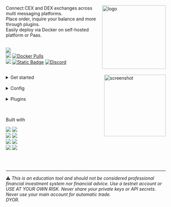 <br>
<br>

<!-- <h2>🗿 TalkyUniverse</h2> 
<img src="https://readme-typing-svg.demolab.com?font=Fira+Code&size=13&duration=2000&pause=100&color=027CF9&multiline=true&repeat=false&width=600&height=60&lines=Connect+CEX+and+DEX+exchanges+across+multi+messaging+platforms.;Place+order%2C+inquire+your+balance+and+more+through+plugins.;Easily+deploy+via+Docker+on+self-hosted+platforms+or+PaaS."><br><br>-->
<!-- CEX & DEX integration with messaging platform and plugin support.-->



<img  alt="logo" src="https://i.imgur.com/Q7iDDyB.jpg" align="right" alt="talky" width="200" height="200">
<div align="left">
<!-- <a href="https://github.com/mraniki/tt/"><img src="https://img.shields.io/github/stars/mraniki/tt?style=for-the-badge"></a>-->
<!-- <a href="https://github.com/mraniki/tt/issues"><img alt="GitHub issues" src="https://img.shields.io/github/issues/mraniki/tt?style=for-the-badge&color=blue"></a> -->
Connect CEX and DEX exchanges across multi messaging platforms.<br>
Place order, inquire your balance and more through plugins.<br>
Easily deploy via Docker on self-hosted platform or Paas.<br>
<br>
<p align="left">
<a href="https://talkytrader.github.io/wiki/"><img src="https://img.shields.io/badge/Wiki-%23000000.svg?style=for-the-badge&logo=wikipedia&logoColor=white"></a><br>
<a href="https://github.com/mraniki/tt/"><img src="https://img.shields.io/badge/github-%23000000.svg?style=for-the-badge&logo=github&logoColor=white"></a>
<a href="https://hub.docker.com/r/mraniki/tt"><img alt="Docker Pulls" src="https://img.shields.io/docker/pulls/mraniki/tt?style=for-the-badge"></a><br>
<a href="https://coindrop.to/mraniki"><img src="https://img.shields.io/badge/tips-000000?style=for-the-badge&logo=buymeacoffee&logoColor=white"></a>
<a href="https://t.me/TTTalkyTraderChat/1"><img alt="Static Badge" src="https://img.shields.io/badge/talky-blue?style=for-the-badge&logo=telegram&logoColor=white"></a> <a href="https://discord.gg/gMNERs5M9"><img alt="Discord" src="https://img.shields.io/discord/1049307055867035648?style=for-the-badge&logo=discord&logoColor=white&label=%20%20&color=blue"></a>
<br><br>
</p>

<img align="right" width="194" alt="screenshot" src="https://github.com/mraniki/tt/assets/8766259/14cb1653-f6b4-44e7-b07c-d930060c7363">

<details close>
<summary>Get started</summary>

<ol>

<li>Create your channel/room and your platform bot
<ul>
<li>Telegram via <a href="https://core.telegram.org/bots/tutorial">Telegram @BotFather</a> and <a href="https://docs.telethon.dev/en/stable/basic/signing-in.html">create an API key</a> </li>
<li>Discord via <a href="https://discord.com/developers/docs/intro">Discord Dev portal</a></li>
<li>Matrix via <a href="https://turt2live.github.io/matrix-bot-sdk/index.html">Matrix.org</a></li>
</ul></li>
<li>Get your
<ul>
<li>DEX wallet address and private key</li>
<li>CEX API Keys supported by <a href="https://github.com/ccxt/ccxt">CCXT</a></li>
</ul></li>

<li>Create your config file settings.toml or use env variables</li>

<details close>
<summary>settings example</summary>

<script src="https://emgithub.com/embed-v2.js?target=https%3A%2F%2Fgithub.com%2Fmraniki%2Ftt%2Fblob%2Fmain%2Fexamples%2Fexample_settings.toml&style=nnfx-dark&type=code&showBorder=on&showLineNumbers=on&showFullPath=on&showCopy=on"></script>

</details>

<li>Deploy via:
   <ul> 
<li>docker 
          <code>docker pull mraniki/tt:latest</code> or <code>docker pull ghcr.io/mraniki/tt:latest</code></li>
<li>locally 
          <code>git clone https://github.com/mraniki/tt:main</code> && <code>pip install -r requirements.txt</code> </li>
</ul></li>

<li>Start your container or if deployed locally use <code>python3 bot.py</code> to start </li>
<li>Try it now</li>

<a href="https://app.koyeb.com/deploy?type=docker&image=docker.io/mraniki/tt&name=tt-demo"><img src="https://img.shields.io/badge/Deploy%20on%20Koyeb-blue?style=for-the-badge&logo=koyeb"></a>
</ol>

</details>

<br>

<details close>
<summary>Config</summary>

<details close>
<summary>env vars list</summary>

<script src="https://emgithub.com/embed-v2.js?target=https%3A%2F%2Fgithub.com%2Fmraniki%2Ftt%2Fblob%2F4a3e51032802ede12bd20cee12ed4a4396337575%2Fexamples%2Fexample.env&style=nnfx-dark&type=code&showLineNumbers=on&showFileMeta=on&showFullPath=on&showCopy=on"></script>

</details>

</details>

<br>

<details close>
<summary>Plugins</summary>

<h4>Talky</h4>

<table style="border: 1px solid transparent">
  <tr>
    <td><a href="https://talkytrader.github.io/wiki/"><img src="https://img.shields.io/badge/Wiki-%23000000.svg?style=for-the-badge&logo=wikipedia&logoColor=white"></a><br>
<a href="https://github.com/mraniki/tt/"><img src="https://img.shields.io/badge/github-%23000000.svg?style=for-the-badge&logo=github&logoColor=white"></a>
<a href="https://hub.docker.com/r/mraniki/tt"><img alt="Docker Pulls" src="https://img.shields.io/docker/pulls/mraniki/tt?style=for-the-badge"></a><br>
<a href="https://coindrop.to/mraniki"><img src="https://img.shields.io/badge/tips-000000?style=for-the-badge&logo=buymeacoffee&logoColor=white"></a>
<a href="https://t.me/TTTalkyTraderChat/1"><img alt="Static Badge" src="https://img.shields.io/badge/talky-blue?style=for-the-badge&logo=telegram&logoColor=white"></a> <a href="https://discord.gg/gMNERs5M9"><img alt="Discord" src="https://img.shields.io/discord/1049307055867035648?style=for-the-badge&logo=discord&logoColor=white&label=%20%20&color=blue"></a></td>
    <td align="center"><img width="200" alt="Logo" src="https://i.imgur.com/Q7iDDyB.jpg"> <br> </td>
  </tr>
  <tr>
    <td>
      <a href="https://codebeat.co/projects/github-com-mraniki-tt-main"><img src="https://codebeat.co/badges/94b328d7-777c-4d54-a0d9-ff4625c5e05d"><br></a>
      <a href="https://talkytrader.github.io/wiki/"><img src="https://github.com/mraniki/tt/actions/workflows/%F0%9F%91%B7Flow.yml/badge.svg"></a><br>
     <a href="https://codecov.io/gh/mraniki/tt"><img src="https://codecov.io/gh/mraniki/tt/branch/main/graph/badge.svg?token=ILJTC0F4K1)](https://codecov.io/gh/mraniki/tt"></a><br>
     <a href="https://hub.docker.com/r/mraniki/tt"><img src="https://badgen.net/docker/pulls/mraniki/tt"></a><br>
        <a href="https://talkyuniverse.readthedocs.io/projects/iamlistening/"><img src="https://readthedocs.org/projects/talkytrend/badge/?version=latest"></a><br>
    </td>
    <td> <br>Connect CEX and DEX exchanges across multi messaging platforms and plugin support.<br>    </td>
     
  </tr>
</table>




<h4>FindMyOrder</h4>


<table style="border: 1px solid transparent">
  <tr>
    <td><a href="https://talkytrader.github.io/wiki/"><img src="https://img.shields.io/badge/Wiki-%23000000.svg?style=for-the-badge&logo=wikipedia&logoColor=white"></a><br>
<a href="https://github.com/mraniki/tt/"><img src="https://img.shields.io/badge/github-%23000000.svg?style=for-the-badge&logo=github&logoColor=white"></a>
<a href="https://hub.docker.com/r/mraniki/tt"><img alt="Docker Pulls" src="https://img.shields.io/docker/pulls/mraniki/tt?style=for-the-badge"></a><br>
<a href="https://coindrop.to/mraniki"><img src="https://img.shields.io/badge/tips-000000?style=for-the-badge&logo=buymeacoffee&logoColor=white"></a>
<a href="https://t.me/TTTalkyTraderChat/1"><img alt="Static Badge" src="https://img.shields.io/badge/talky-blue?style=for-the-badge&logo=telegram&logoColor=white"></a> <a href="https://discord.gg/gMNERs5M9"><img alt="Discord" src="https://img.shields.io/discord/1049307055867035648?style=for-the-badge&logo=discord&logoColor=white&label=%20%20&color=blue"></a></td>
    <td align="center"><img width="200" alt="Logo" src="https://user-images.githubusercontent.com/8766259/233823991-cceaa05a-ff15-4796-a6bb-bcb3ee0d8859.jpg"> <br> </td>
  </tr>
  <tr>
    <td><a href="https://pypi.org/project/findmyorder/"><img src="https://badgen.net/badge/icon/findmyorder?icon=pypi&label"></a><br>
    <a href="https://pypi.org/project/findmyorder/"><img src="https://img.shields.io/pypi/v/findmyorder"></a>
     <a href="https://pypi.org/project/findmyorder/"><img src="https://img.shields.io/pypi/dm/findmyorder"><br>
      <a href="https://codebeat.co/projects/github-com-mraniki-findmyorder-main"><img src="https://codebeat.co/badges/94b328d7-777c-4d54-a0d9-ff4625c5e05d"><br></a>
      <a href="https://talkytrader.github.io/wiki/"><img src="https://github.com/mraniki/findmyorder/actions/workflows/%F0%9F%91%B7Flow.yml/badge.svg"></a><br>
     <a href="https://codecov.io/gh/mraniki/findmyorder"><img src="https://codecov.io/gh/mraniki/findmyorder/branch/main/graph/badge.svg?token=ILJTC0F4K1)](https://codecov.io/gh/mraniki/tt"></a><br>
     <a href="https://hub.docker.com/r/mraniki/tt"><img src="https://badgen.net/docker/pulls/mraniki/tt"></a><br>
        <a href="https://talkyuniverse.readthedocs.io/projects/fyndmyorder/"><img src="https://readthedocs.org/projects/talkytrend/badge/?version=latest"></a><br>
    </td>
    <td> <br>Find My order, a python parsing package to find trading order<br>    </td>
     
  </tr>
</table>



<h4>DXSP</h4>

<table style="border: 1px solid transparent">
  <tr>
    <td><a href="https://talkytrader.github.io/wiki/"><img src="https://img.shields.io/badge/Wiki-%23000000.svg?style=for-the-badge&logo=wikipedia&logoColor=white"></a><br>
<a href="https://github.com/mraniki/tt/"><img src="https://img.shields.io/badge/github-%23000000.svg?style=for-the-badge&logo=github&logoColor=white"></a>
<a href="https://hub.docker.com/r/mraniki/tt"><img alt="Docker Pulls" src="https://img.shields.io/docker/pulls/mraniki/tt?style=for-the-badge"></a><br>
<a href="https://coindrop.to/mraniki"><img src="https://img.shields.io/badge/tips-000000?style=for-the-badge&logo=buymeacoffee&logoColor=white"></a>
<a href="https://t.me/TTTalkyTraderChat/1"><img alt="Static Badge" src="https://img.shields.io/badge/talky-blue?style=for-the-badge&logo=telegram&logoColor=white"></a> <a href="https://discord.gg/gMNERs5M9"><img alt="Discord" src="https://img.shields.io/discord/1049307055867035648?style=for-the-badge&logo=discord&logoColor=white&label=%20%20&color=blue"></a></td>
    <td align="center"><img width="200" alt="Logo" src="https://user-images.githubusercontent.com/8766259/231213427-63ea2752-13d5-4993-aee2-90671b57fc6e.png"> <br> </td>
  </tr>
  <tr>
    <td><a href="https://pypi.org/project/dxsp/"><img src="https://badgen.net/badge/icon/dxsp?icon=pypi&label"></a><br>
    <a href="https://pypi.org/project/dxsp/"><img src="https://img.shields.io/pypi/v/dxsp"></a>
     <a href="https://pypi.org/project/dxsp/"><img src="https://img.shields.io/pypi/dm/dxsp"><br>
      <a href="https://codebeat.co/projects/github-com-mraniki-dxsp-main"><img src="https://codebeat.co/badges/94b328d7-777c-4d54-a0d9-ff4625c5e05d"><br></a>
      <a href="https://talkytrader.github.io/wiki/"><img src="https://github.com/mraniki/dxsp/actions/workflows/%F0%9F%91%B7Flow.yml/badge.svg"></a><br>
     <a href="https://codecov.io/gh/mraniki/dxsp"><img src="https://codecov.io/gh/mraniki/dxsp/branch/main/graph/badge.svg?token=ILJTC0F4K1)](https://codecov.io/gh/mraniki/tt"></a><br>
<!--      <a href="https://hub.docker.com/r/mraniki/tt"><img src="https://badgen.net/docker/pulls/mraniki/tt"></a><br> -->
        <a href="https://talkyuniverse.readthedocs.io/projects/dxsp/"><img src="https://readthedocs.org/projects/dxsp/badge/?version=latest"></a><br>
    </td>
    <td> <br>Swap made easy<br>    </td>
     
  </tr>
</table>



<h4>IamListening</h4>


<table style="border: 1px solid transparent">
  <tr>
    <td><a href="https://talkytrader.github.io/wiki/"><img src="https://img.shields.io/badge/Wiki-%23000000.svg?style=for-the-badge&logo=wikipedia&logoColor=white"></a><br>
<a href="https://github.com/mraniki/tt/"><img src="https://img.shields.io/badge/github-%23000000.svg?style=for-the-badge&logo=github&logoColor=white"></a>
<a href="https://hub.docker.com/r/mraniki/tt"><img alt="Docker Pulls" src="https://img.shields.io/docker/pulls/mraniki/tt?style=for-the-badge"></a><br>
<a href="https://coindrop.to/mraniki"><img src="https://img.shields.io/badge/tips-000000?style=for-the-badge&logo=buymeacoffee&logoColor=white"></a>
<a href="https://t.me/TTTalkyTraderChat/1"><img alt="Static Badge" src="https://img.shields.io/badge/talky-blue?style=for-the-badge&logo=telegram&logoColor=white"></a> <a href="https://discord.gg/gMNERs5M9"><img alt="Discord" src="https://img.shields.io/discord/1049307055867035648?style=for-the-badge&logo=discord&logoColor=white&label=%20%20&color=blue"></a></td>
    <td align="center"><img width="200" alt="Logo" src="https://user-images.githubusercontent.com/8766259/242846519-f76331f6-8821-49eb-8f1c-06aedd8557be.jpeg"> <br> </td>
  </tr>
  <tr>
    <td><a href="https://pypi.org/project/talkytrend/"><img src="https://badgen.net/badge/icon/talkytrend?icon=pypi&label"></a><br>
    <a href="https://pypi.org/project/talkytrend/"><img src="https://img.shields.io/pypi/v/talkytrend"></a>
     <a href="https://pypi.org/project/talkytrend/"><img src="https://img.shields.io/pypi/dm/talkytrend"><br>
      <a href="https://codebeat.co/projects/github-com-mraniki-tt-main"><img src="https://codebeat.co/badges/94b328d7-777c-4d54-a0d9-ff4625c5e05d"><br></a>
      <a href="https://talkytrader.github.io/wiki/"><img src="https://github.com/mraniki/tt/actions/workflows/%F0%9F%91%B7Flow.yml/badge.svg"></a><br>
     <a href="https://codecov.io/gh/mraniki/tt"><img src="https://codecov.io/gh/mraniki/tt/branch/main/graph/badge.svg?token=ILJTC0F4K1)](https://codecov.io/gh/mraniki/tt"></a><br>
     <a href="https://hub.docker.com/r/mraniki/tt"><img src="https://badgen.net/docker/pulls/mraniki/tt"></a><br>
        <a href="https://talkyuniverse.readthedocs.io/projects/iamlistening/"><img src="https://readthedocs.org/projects/talkytrend/badge/?version=latest"></a><br>
    </td>
    <td> <br>Build a chat listener bot<br>    </td>
     
  </tr>
</table>




<h4>TalkyTrend</h4>


<table style="border: 1px solid transparent">
  <tr>
    <td><a href="https://talkytrader.github.io/wiki/"><img src="https://img.shields.io/badge/Wiki-%23000000.svg?style=for-the-badge&logo=wikipedia&logoColor=white"></a><br>
<a href="https://github.com/mraniki/tt/"><img src="https://img.shields.io/badge/github-%23000000.svg?style=for-the-badge&logo=github&logoColor=white"></a>
<a href="https://hub.docker.com/r/mraniki/tt"><img alt="Docker Pulls" src="https://img.shields.io/docker/pulls/mraniki/tt?style=for-the-badge"></a><br>
<a href="https://coindrop.to/mraniki"><img src="https://img.shields.io/badge/tips-000000?style=for-the-badge&logo=buymeacoffee&logoColor=white"></a>
<a href="https://t.me/TTTalkyTraderChat/1"><img alt="Static Badge" src="https://img.shields.io/badge/talky-blue?style=for-the-badge&logo=telegram&logoColor=white"></a> <a href="https://discord.gg/gMNERs5M9"><img alt="Discord" src="https://img.shields.io/discord/1049307055867035648?style=for-the-badge&logo=discord&logoColor=white&label=%20%20&color=blue"></a></td>
    <td align="center"><img width="200" alt="Logo" src="https://user-images.githubusercontent.com/8766259/226854338-e900f69e-d884-4a9a-90b1-b3dde7711b31.png"> <br> </td>
  </tr>
  <tr>
    <td><a href="https://pypi.org/project/talkytrend/"><img src="https://badgen.net/badge/icon/talkytrend?icon=pypi&label"></a><br>
    <a href="https://pypi.org/project/talkytrend/"><img src="https://img.shields.io/pypi/v/talkytrend"></a>
     <a href="https://pypi.org/project/talkytrend/"><img src="https://img.shields.io/pypi/dm/talkytrend"><br>
      <a href="https://codebeat.co/projects/github-com-mraniki-tt-main"><img src="https://codebeat.co/badges/94b328d7-777c-4d54-a0d9-ff4625c5e05d"><br></a>
      <a href="https://talkytrader.github.io/wiki/"><img src="https://github.com/mraniki/tt/actions/workflows/%F0%9F%91%B7Flow.yml/badge.svg"></a><br>
     <a href="https://codecov.io/gh/mraniki/tt"><img src="https://codecov.io/gh/mraniki/tt/branch/main/graph/badge.svg?token=ILJTC0F4K1)](https://codecov.io/gh/mraniki/tt"></a><br>
     <a href="https://hub.docker.com/r/mraniki/tt"><img src="https://badgen.net/docker/pulls/mraniki/tt"></a><br>
        <a href="https://talkyuniverse.readthedocs.io/projects/talkytrend/"><img src="https://readthedocs.org/projects/talkytrend/badge/?version=latest"></a><br>
    </td>
    <td> <br>A python package to retrieve asset trend and economic data.<br>    </td>
     
  </tr>
</table>


</details>


<br><br>
Built with<br>

<img src="https://img.shields.io/badge/fastapi-black?style=for-the-badge&logo=librariesdotio&logoColor=white">
<img src="https://img.shields.io/badge/uvicorn-black?style=for-the-badge&logo=librariesdotio&logoColor=white"><br>
<img src="https://img.shields.io/badge/apprise-black?style=for-the-badge&logo=librariesdotio&logoColor=white">
<img src="https://img.shields.io/badge/CCXT-black?style=for-the-badge&logo=librariesdotio&logoColor=white"><br>
<img src="https://img.shields.io/badge/findmyorder-black?style=for-the-badge&logo=librariesdotio&logoColor=white">
<img src="https://img.shields.io/badge/dxsp-black?style=for-the-badge&logo=librariesdotio&logoColor=white"><br>
<img src="https://img.shields.io/badge/iamlistening-black?style=for-the-badge&logo=librariesdotio&logoColor=white">
<img src="https://img.shields.io/badge/talkytrend-black?style=for-the-badge&logo=librariesdotio&logoColor=white">


<br><br>


<HR>
⚠️ <em>This is an education tool and should not be considered professional financial investment system nor financial advice. Use a testnet account or USE AT YOUR OWN RISK. Never share your private keys or API secrets.<br>Never use your main account for automatic trade.<br>DYOR.</em>

</div>

